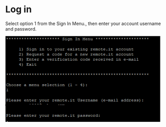 # Log in

Select option 1 from the Sign In Menu., then enter your account username and password.

![](../../.gitbook/assets/image%20%28128%29.png)

